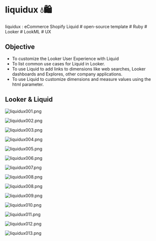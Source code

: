 # liquidux 💧🛍️
liquidux : eCommerce Shopify Liquid # open-source template # Ruby # Looker # LookML # UX


## Objective
- To customize the Looker User Experience with Liquid
- To list common use cases for Liquid in Looker.
- To use Liquid to add links to dimensions like web searches, Looker dashboards and Explores, other company applications.
- To use Liquid to customize dimensions and measure values using the html parameter.


## Looker & Liquid 

![liquidux001.png](./media/liquidux001.png)

![liquidux002.png](./media/liquidux002.png)

![liquidux003.png](./media/liquidux003.png)

![liquidux004.png](./media/liquidux004.png)

![liquidux005.png](./media/liquidux005.png)

![liquidux006.png](./media/liquidux006.png)

![liquidux007.png](./media/liquidux007.png)

![liquidux008.png](./media/liquidux008.png)

![liquidux008.png](./media/liquidux008.png)

![liquidux009.png](./media/liquidux009.png)

![liquidux010.png](./media/liquidux010.png)

![liquidux011.png](./media/liquidux011.png)

![liquidux012.png](./media/liquidux012.png)

![liquidux013.png](./media/liquidux013.png)
